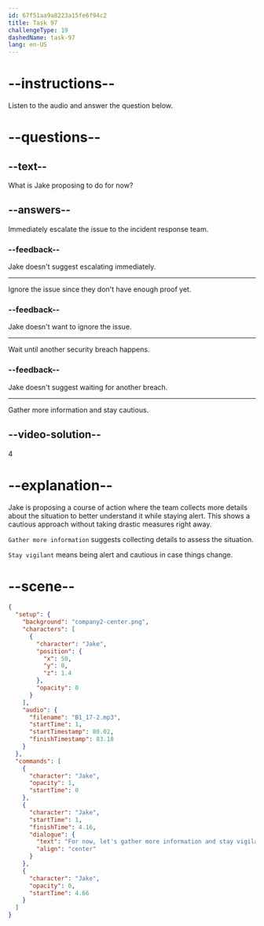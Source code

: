 ```yaml
---
id: 67f51aa9a8223a15fe6f94c2
title: Task 97
challengeType: 19
dashedName: task-97
lang: en-US
---
```


<!-- (audio) Jake: For now, let's gather more information and stay vigilant. -->

# --instructions--

Listen to the audio and answer the question below.

# --questions--

## --text--

What is Jake proposing to do for now?

## --answers--

Immediately escalate the issue to the incident response team.

### --feedback--

Jake doesn't suggest escalating immediately.

---

Ignore the issue since they don't have enough proof yet.

### --feedback--

Jake doesn't want to ignore the issue.

---

Wait until another security breach happens.

### --feedback--

Jake doesn't suggest waiting for another breach.

---

Gather more information and stay cautious.

## --video-solution--

4

# --explanation--

Jake is proposing a course of action where the team collects more details about the situation to better understand it while staying alert. This shows a cautious approach without taking drastic measures right away.

`Gather more information` suggests collecting details to assess the situation.

`Stay vigilant` means being alert and cautious in case things change.

# --scene--

```json
{
  "setup": {
    "background": "company2-center.png",
    "characters": [
      {
        "character": "Jake",
        "position": {
          "x": 50,
          "y": 0,
          "z": 1.4
        },
        "opacity": 0
      }
    ],
    "audio": {
      "filename": "B1_17-2.mp3",
      "startTime": 1,
      "startTimestamp": 80.02,
      "finishTimestamp": 83.18
    }
  },
  "commands": [
    {
      "character": "Jake",
      "opacity": 1,
      "startTime": 0
    },
    {
      "character": "Jake",
      "startTime": 1,
      "finishTime": 4.16,
      "dialogue": {
        "text": "For now, let's gather more information and stay vigilant.",
        "align": "center"
      }
    },
    {
      "character": "Jake",
      "opacity": 0,
      "startTime": 4.66
    }
  ]
}
```
